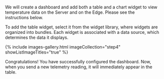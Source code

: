 We will create a dashboard and add both a table and a chart widget to view temperature data on the Server and on the Edge. 
Please see the instructions below.

To add the table widget, select it from the widget library, where widgets are organized into bundles. 
Each widget is associated with a data source, which determines the data it displays.

{% include images-gallery.html imageCollection="step4" showListImageTitles="true" %}

Congratulations! You have successfully configured the dashboard. Now, when you send a new telemetry reading, it will immediately appear in the table.

